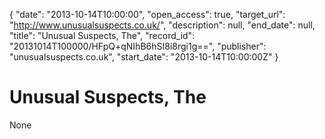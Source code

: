 {
  "date": "2013-10-14T10:00:00", 
  "open_access": true, 
  "target_url": "http://www.unusualsuspects.co.uk/", 
  "description": null, 
  "end_date": null, 
  "title": "Unusual Suspects, The", 
  "record_id": "20131014T100000/HFpQ+qNIhB6hSI8i8rgi1g==", 
  "publisher": "unusualsuspects.co.uk", 
  "start_date": "2013-10-14T10:00:00Z"
}

# Unusual Suspects, The

None